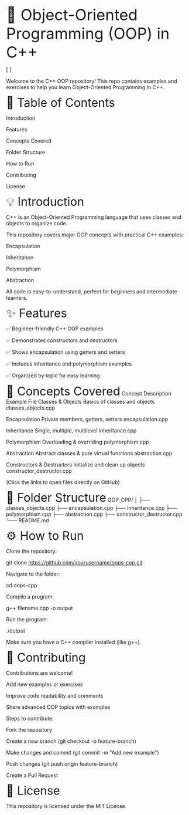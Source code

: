 <span style="font-size: 42px;">🚀 Object-Oriented Programming (OOP) in C++</span>




[
]

Welcome to the C++ OOP repository! This repo contains examples and exercises to help you learn Object-Oriented Programming in C++.

<span style="font-size:32px;">📖 Table of Contents</span>

Introduction

Features

Concepts Covered

Folder Structure

How to Run

Contributing

License

<span style="font-size:32px;">💡 Introduction</span>

C++ is an Object-Oriented Programming language that uses classes and objects to organize code.

This repository covers major OOP concepts with practical C++ examples:

Encapsulation

Inheritance

Polymorphism

Abstraction

All code is easy-to-understand, perfect for beginners and intermediate learners.

<span style="font-size:32px;">✨ Features</span>

✅ Beginner-friendly C++ OOP examples

✅ Demonstrates constructors and destructors

✅ Shows encapsulation using getters and setters

✅ Includes inheritance and polymorphism examples

✅ Organized by topic for easy learning

<span style="font-size:32px;">🧩 Concepts Covered</span>
Concept	Description	Example File
Classes & Objects	Basics of classes and objects	classes_objects.cpp

Encapsulation	Private members, getters, setters	encapsulation.cpp

Inheritance	Single, multiple, multilevel	inheritance.cpp

Polymorphism	Overloading & overriding	polymorphism.cpp

Abstraction	Abstract classes & pure virtual functions	abstraction.cpp

Constructors & Destructors	Initialize and clean up objects	constructor_destructor.cpp

(Click the links to open files directly on GitHub)

<span style="font-size:32px;">📁 Folder Structure</span>
OOP_CPP/
│
├── classes_objects.cpp
├── encapsulation.cpp
├── inheritance.cpp
├── polymorphism.cpp
├── abstraction.cpp
├── constructor_destructor.cpp
└── README.md

<span style="font-size:32px;">⚙️ How to Run</span>

Clone the repository:

git clone https://github.com/yourusername/oops-cpp.git


Navigate to the folder:

cd oops-cpp


Compile a program:

g++ filename.cpp -o output


Run the program:

./output


Make sure you have a C++ compiler installed (like g++).

<span style="font-size:32px;">🤝 Contributing</span>

Contributions are welcome!

Add new examples or exercises

Improve code readability and comments

Share advanced OOP topics with examples

Steps to contribute:

Fork the repository

Create a new branch (git checkout -b feature-branch)

Make changes and commit (git commit -m "Add new example")

Push changes (git push origin feature-branch)

Create a Pull Request

<span style="font-size:32px;">📜 License</span>

This repository is licensed under the MIT License.
